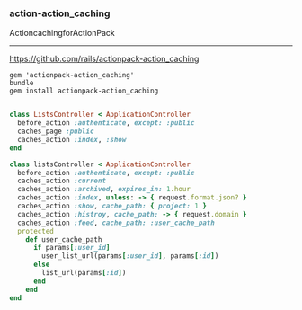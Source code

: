 ### action-action_caching
ActioncachingforActionPack

---
https://github.com/rails/actionpack-action_caching

```
gem 'actionpack-action_caching'
bundle 
gem install actionpack-action_caching


```


```ruby
class ListsController < ApplicationController
  before_action :authenticate, except: :public
  caches_page :public
  caches_action :index, :show
end

class listsController < ApplicationController
  before_action :authenticate, except: :public
  caches_action :current
  caches_action :archived, expires_in: 1.hour
  caches_action :index, unless: -> { request.format.json? }
  caches_action :show, cache_path: { project: 1 }
  caches_action :histroy, cache_path: -> { request.domain }
  caches_action :feed, cache_path: :user_cache_path
  protected
    def user_cache_path
      if params[:user_id]
        user_list_url(params[:user_id], params[:id])
      else
        list_url(params[:id])
      end
    end
end



```

```
```
